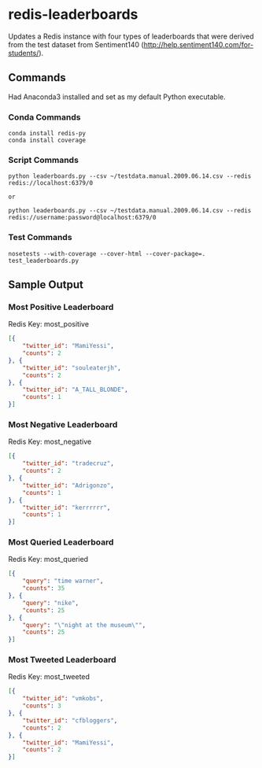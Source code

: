 # redis-leaderboards
Updates a Redis instance with four types of leaderboards that were derived from the test dataset from Sentiment140 (http://help.sentiment140.com/for-students/).

## Commands
Had Anaconda3 installed and set as my default Python executable.

### Conda Commands
```text
conda install redis-py
conda install coverage
```

### Script Commands
```text
python leaderboards.py --csv ~/testdata.manual.2009.06.14.csv --redis redis://localhost:6379/0

or

python leaderboards.py --csv ~/testdata.manual.2009.06.14.csv --redis redis://username:password@localhost:6379/0
```

### Test Commands
```text
nosetests --with-coverage --cover-html --cover-package=. test_leaderboards.py
```

## Sample Output
### Most Positive Leaderboard
Redis Key: most_positive
```json
[{
	"twitter_id": "MamiYessi",
	"counts": 2
}, {
	"twitter_id": "souleaterjh",
	"counts": 2
}, {
	"twitter_id": "A_TALL_BLONDE",
	"counts": 1
}]
```

### Most Negative Leaderboard
Redis Key: most_negative
```json
[{
	"twitter_id": "tradecruz",
	"counts": 2
}, {
	"twitter_id": "Adrigonzo",
	"counts": 1
}, {
	"twitter_id": "kerrrrrr",
	"counts": 1
}]
```

### Most Queried Leaderboard
Redis Key: most_queried
```json
[{
	"query": "time warner",
	"counts": 35
}, {
	"query": "nike",
	"counts": 25
}, {
	"query": "\"night at the museum\"",
	"counts": 25
}]
```

### Most Tweeted Leaderboard
Redis Key: most_tweeted
```json
[{
	"twitter_id": "vmkobs",
	"counts": 3
}, {
	"twitter_id": "cfbloggers",
	"counts": 2
}, {
	"twitter_id": "MamiYessi",
	"counts": 2
}]
```